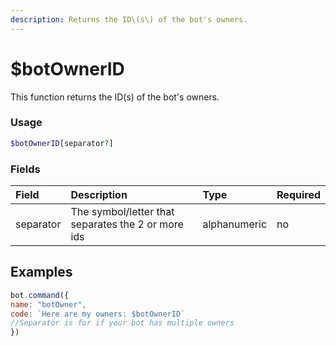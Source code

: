```yaml
---
description: Returns the ID\(s\) of the bot's owners.
---
```


# $botOwnerID

This function returns the ID\(s\) of the bot's owners.

### Usage 
```php
$botOwnerID[separator?]
```

### Fields

| Field | Description | Type | Required |
| :--- | :--- | :--- | :--- |
| separator | The symbol/letter that separates the 2 or more ids | alphanumeric | no |


## Examples

```javascript
bot.command({
name: "botOwner",
code: `Here are my owners: $botOwnerID`
//Separator is for if your bot has multiple owners
})
```

